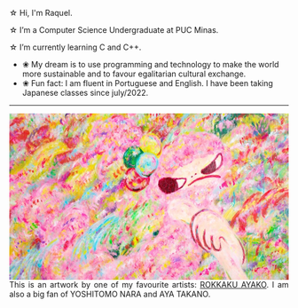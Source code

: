 <div align="left">
<p>☆ Hi, I'm Raquel.</p>
<p>☆ I’m a Computer Science Undergraduate at PUC Minas.</p>
<p>☆ I’m currently learning C and C++.</p>

- ❀ My dream is to use programming and technology to make the world more sustainable and to favour egalitarian cultural exchange.
- ❀ Fun fact: I am fluent in Portuguese and English. I have been taking Japanese classes since july/2022.

-----

<div>

  <img align="left" alt="Header" src="img/Ayako-Rokkaku-2017-025cropped.jpg"
    width="600" 
    height="300"/>

  <div align="right">
  <p align="justify"> This is an artwork by one of my favourite artists: <a href="https://rokkakuayako.com/">ROKKAKU AYAKO</a>. I am also a big fan of YOSHITOMO NARA and AYA TAKANO.</p>
  </div>

</div>

<div>
  


  
<!---
raksmotta/raksmotta is a ✨ special ✨ repository because its `README.md` (this file) appears on your GitHub profile.
You can click the Preview link to take a look at your changes.
--->
